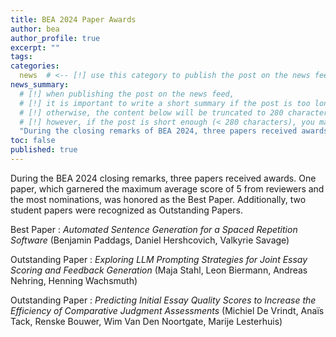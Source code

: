```yaml
---
title: BEA 2024 Paper Awards
author: bea
author_profile: true
excerpt: ""
tags:
categories:
  news  # <-- [!] use this category to publish the post on the news feed  
news_summary: 
  # [!] when publishing the post on the news feed,
  # [!] it is important to write a short summary if the post is too long (~several paragraphs)
  # [!] otherwise, the content below will be truncated to 280 characters on the news feed
  # [!] however, if the post is short enough (< 280 characters), you may disregard this option
  "During the closing remarks of BEA 2024, three papers received awards: one best paper and two outstanding student papers."
toc: false
published: true
---
```


During the BEA 2024 closing remarks, three papers received awards. One paper, which garnered the maximum average score of 5 from reviewers and the most nominations, was honored as the Best Paper. Additionally, two student papers were recognized as Outstanding Papers.

Best Paper
: *Automated Sentence Generation for a Spaced Repetition Software* (Benjamin Paddags, Daniel Hershcovich, Valkyrie Savage)

Outstanding Paper
: *Exploring LLM Prompting Strategies for Joint Essay Scoring and Feedback Generation* (Maja Stahl, Leon Biermann, Andreas Nehring, Henning Wachsmuth)

Outstanding Paper
: *Predicting Initial Essay Quality Scores to Increase the Efficiency of Comparative Judgment Assessments* (Michiel De Vrindt, Anaïs Tack, Renske Bouwer, Wim Van Den Noortgate, Marije Lesterhuis)
